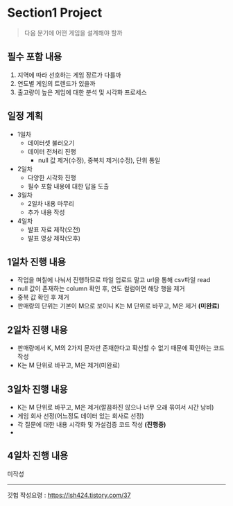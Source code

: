 # Section1 Project

> 다음 분기에 어떤 게임을 설계해야 할까

## 필수 포함 내용

1. 지역에 따라 선호하는 게임 장르가 다를까
2. 연도별 게임의 트렌드가 있을까
3. 출고량이 높은 게임에 대한 분석 및 시각화 프로세스

## 일정 계획

* 1일차
  - 데이터셋 불러오기
  - 데이터 전처리 진행
    + null 값 제거(수정), 중복치 제거(수정), 단위 통일
* 2일차
  - 다양한 시각화 진행
  - 필수 포함 내용에 대한 답을 도출
* 3일차
  - 2일차 내용 마무리
  - 추가 내용 작성
* 4일차
  - 발표 자료 제작(오전)
  - 발표 영상 제작(오후)

## 1일차 진행 내용

* 작업을 며칠에 나눠서 진행하므로 파일 업로드 말고 url을 통해 csv파일 read
* null 값이 존재하는 column 확인 후, 연도 컬럼이면 해당 행을 제거
* 중복 값 확인 후 제거
* 판매량의 단위는 기본이 M으로 보이니 K는 M 단위로 바꾸고, M은 제거 **(미완료)**

## 2일차 진행 내용 

* 판매량에서 K, M의 2가지 문자만 존재한다고 확신할 수 없기 때문에 확인하는 코드 작성
* K는 M 단위로 바꾸고, M은 제거(미완료)

## 3일차 진행 내용

* K는 M 단위로 바꾸고, M은 제거(깔끔하진 않으나 너무 오래 묶여서 시간 낭비)
* 게임 회사 선정(어느정도 데이터 있는 회사로 선정)
* 각 질문에 대한 내용 시각화 및 가설검증 코드 작성 **(진행중)**
* 

## 4일차 진행 내용

미작성

---
깃헙 작성요령
: https://lsh424.tistory.com/37
